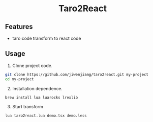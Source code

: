 <h1 align="center">Taro2React</h1>

## Features

- taro code transform to react code

## Usage

1. Clone project code.

```bash
git clone https://github.com/jiwenjiang/taro2react.git my-project
cd my-project
```

2. Installation dependence.

```bash
brew install lua luarocks lrexlib
```

3. Start transform

```bash
lua taro2react.lua demo.tsx demo.less
```

